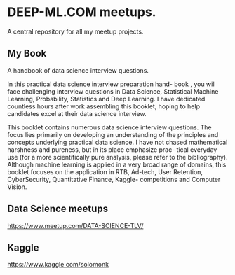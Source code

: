 # DEEP-ML.COM meetups.

A central repository for all my meetup projects.

## My Book
A handbook of data science interview questions.

In this practical data science interview preparation hand- book , you will face challenging interview questions in Data Science, Statistical Machine Learning, Probability, Statistics and Deep Learning. I have dedicated countless hours after work assembling this booklet, hoping to help candidates excel at their data science interview.

This booklet contains numerous data science interview questions. The focus lies primarily on developing an understanding of the principles and concepts underlying practical data science. I have not chased mathematical harshness and pureness, but in its place emphasize prac- tical everyday use (for a more scientifically pure analysis, please refer to the bibliography). Although machine learning is applied in a very broad range of domains, this booklet focuses on the application in RTB, Ad-tech, User Retention, CyberSecurity, Quantitative Finance, Kaggle- competitions and Computer Vision. 

## Data Science meetups
https://www.meetup.com/DATA-SCIENCE-TLV/

## Kaggle
https://www.kaggle.com/solomonk


